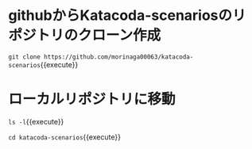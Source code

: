 # githubからKatacoda-scenariosのリポジトリのクローン作成

`git clone https://github.com/morinaga00063/katacoda-scenarios`{{execute}}

# ローカルリポジトリに移動

`ls -l`{{execute}}

`cd katacoda-scenarios`{{execute}}
